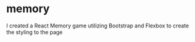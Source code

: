 # memory
I created a React Memory game utilizing Bootstrap and Flexbox to create the styling to the page
